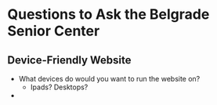 # Questions to Ask the Belgrade Senior Center
## Device-Friendly Website
+ What devices do would you want to run the website on?
  + Ipads? Desktops?
+ 
